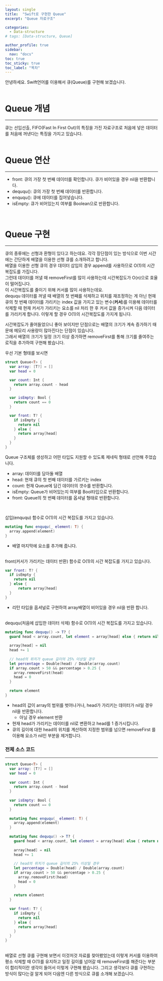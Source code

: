 ```yaml
---
layout: single
title:  "Swift로 구현한 Queue"
excerpt: "Queue 자료구조"

categories:
  - Data-structure
# tags: [Data-structure, Queue]

author_profile: true
sidebar:
  nav: "docs"
toc: true
toc_sticky: true
toc_label: "목차"
---
```

안녕하세요. Swift언어를 이용해서 큐(Queue)를 구현해 보겠습니다.
<br><br>

# Queue 개념
---
큐는 선입선출, FIFO(Fast In First Out)의 특징을 가진 자료구조로 처음에 넣은 데이터를 처음에 꺼낸다는 특징을 가지고 있습니다.
<br><br>

# Queue 연산
---
- front: 큐의 가장 첫 번째 데이터를 확인합니다. 큐가 비어있을 경우 nil을 반환합니다.
- deququ(): 큐의 가장 첫 번째 데이터를 반환합니다.
- enququ(): 큐에 데이터를 집어넣습니다.
- isEmpty: 큐가 비어있는지 여부를 Boolean으로 반환합니다.

<br>

# Queue 구현
---
큐의 종류에는 선형과 환형이 있다고 하는데요. 각각 장단점이 있는 방식으로 이번 시간에는 간단하게 배열을 이용한 선형 큐를 소개하려고 합니다.  
배열을 이용한 선형 큐의 경우 데이터 삽입의 경우 append를 사용하므로 O(1)의 시간복잡도를 가집니다.  
그런데 데이터를 꺼낼 때 removeFirst를 많이 사용하는데 시간복잡도가 O(n)으로 효율이 떨어집니다.  
이 시간복잡도를 줄이기 위해 커서를 많이 사용하는데요.  
deququ 데이터를 꺼낼 때 배열의 첫 번째를 삭제하고 위치를 재조정하는 게 아닌 현재 큐의 첫 번째 데이터를 가리키는 index 값을 가지고 있는 변수(**커서**)를 이용해
데이터를 삭제할 때 현재 커서가 가리키는 요소를 nil 처리 한 후 커서 값을 증가시켜 다음 데이터를 가리키게 합니다. 이렇게 할 경우 O(1)의 시간복잡도를 가지게 됩니다.  

시간복잡도가 줄어들었으니 좋아 보이지만 단점으로는 배열의 크기가 계속 증가하기 때문에 메모리 사용량이 많아진다는 단점이 있습니다.  
그래서 배열의 크기가 일정 크기 이상 증가하면 removeFirst를 통해 크기를 줄여주는 로직을 추가하여 구현해 봤습니다.

우선 기본 형태를 보시면
```swift
struct Queue<T> {
  var array: [T?] = []
  var head = 0

  var count: Int {
    return array.count - head
  }

  var isEmpty: Bool {
    return count == 0
  }

  var front: T? {
    if isEmpty {
      return nil
    } else {
      return array[head]
    }
  }
}
```
Queue 구조체를 생성하고 어떤 타입도 지원할 수 있도록 제네릭 형태로 선언해 주었습니다.
- array: 데이터를 담아둘 배열
- head: 현재 큐의 첫 번째 데이터를 가르키는 index
- count: 현재 Queue에 담긴 데이터의 갯수를 반환합니다.
- isEmpty: Queue가 비어있는지 여부를 Bool타입으로 반환합니다.
- front: Queue의 첫 번째 데이터를 옵셔널 형태로 반환합니다.
<br>

삽입(enququ) 함수로 O(1)의 시간 복잡도를 가지고 있습니다.
```swift
mutating func enququ(_ element: T) {
  array.append(element)
}
```
- 배열 마지막에 요소를 추가해 줍니다.<br><br>

front(커서가 가리키는 데이터 반환) 함수로 O(1)의 시간 복잡도를 가지고 있습니다.
```swift
var front: T? {
  if isEmpty {
    return nil
  } else {
      return array[head]
  }
}
```
- 리턴 타입을 옵셔널로 구현하여 array배열이 비어있을 경우 nil을 반환 합니다.<br><br>

deququ(처음에 삽입한 데이터 삭제) 함수로 O(1)의 시간 복잡도를 가지고 있습니다.
```swift
mutating func deququ() -> T? {
  guard head < array.count, let element = array[head] else { return nil }
        
  array[head] = nil
  head += 1
        
  // head의 위치가 queue 길이의 25% 이상일 경우
  let percentage = Double(head) / Double(array.count)
  if array.count > 50 && percentage > 0.25 {
    array.removeFirst(head)
    head = 0
  }
        
  return element
}
```
- head의 값이 array의 범위를 벗어나거나, head가 가리키는 데이터가 nil일 경우 nil을 반환합니다. 
  - 아닐 경우 element 반환
- 현재 head가 가리키는 데이터를 nil로 변환하고 head를 1 증가시킵니다.
- 큐의 길이에 대한 head의 위치를 계산하여 지정한 범위를 넘으면 removeFirst 를 이용해 요소가 nil인 부분을 제거합니다.


### 전체 소스 코드
---
```swift
struct Queue<T> {
  var array: [T?] = []
  var head = 0
    
  var count: Int {
    return array.count - head
  }
    
  var isEmpty: Bool {
    return count == 0
  }
    
  mutating func enququ(_ element: T) {
    array.append(element)
  }
    
  mutating func deququ() -> T? {
    guard head < array.count, let element = array[head] else { return nil }
        
    array[head] = nil
    head += 1
        
    // head의 위치가 queue 길이의 25% 이상일 경우
    let percentage = Double(head) / Double(array.count)
    if array.count > 50 && percentage > 0.25 {
      array.removeFirst(head)
      head = 0
    }
        
    return element
  }
    
  var front: T? {
    if isEmpty {
      return nil
    } else {
      return array[head]
    }
  }
}
```
<br>
배열로 선형 큐를 구현해 보면서 이것저것 자료를 찾아봤었는데 이렇게 커서를 이용하여 평소 삭제할 때 O(1)를 유지하고 일정 길이를 넘어갈 때 removeFirst를 해준다는 부분이 합리적이란 생각이 들어서 이렇게 구현해 봤습니다.  
그리고 생각보다 큐를 구현하는 방식이 많다는걸 알게 되어 다음엔 다른 방식으로 큐를 소개해 보겠습니다.